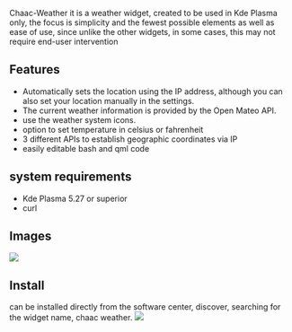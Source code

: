 Chaac-Weather it is a weather widget, created to be used in Kde Plasma only, the focus is simplicity and the fewest possible elements as well as ease of use, since unlike the other widgets, in some cases, this may not require end-user intervention 

## Features

- Automatically sets the location using the IP address, although you can also set your location manually in the settings.
- The current weather information is provided by the Open Mateo API.
- use the weather system icons.
- option to set temperature in celsius or fahrenheit
- 3 different APIs to establish geographic coordinates via IP
- easily editable bash and qml code

## system requirements

- Kde Plasma 5.27 or superior
- curl  



## Images
![](https://images.pling.com/img/00/00/24/01/13/2112055/screenshot-20231206-233607.jpg)

## Install

can be installed directly from the software center, discover, searching for the widget name, chaac weather.
![](https://my.opendesktop.org/s/ZBoQFbB5WdBgXER)
